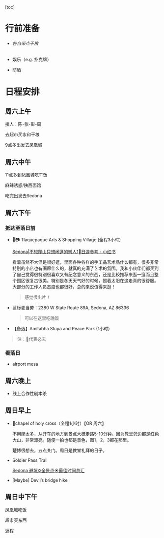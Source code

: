 [toc]



# 行前准备



- ###### 各自带点干粮

- 娱乐（e.g. 扑克牌）

- 防晒

# 日程安排

## 周六上午

接人：陈-张-彭-周

去超市买水和干粮

9点多出发去凤凰城



## 周六中午

11点多到凤凰城吃午饭

麻辣诱惑/陕西面馆

吃完出发去Sedona

## 周六下午

### 抵达至落日前

- 🌟📷 Tlaquepaque Arts & Shopping Village (全程3小时）

  [Sedona|不想爬山只想闲逛的懒人1⃣️日游参考 - 小红书](https://www.xiaohongshu.com/explore/63af2fe7000000001b02452e)

  看着虽然不大但是很好逛，里面各种各样的手工品艺术品什么都有，很多非常特别的小店也有画廊什么的，就真的充满了艺术的氛围。我和小伙伴们都买到了自己觉得很特别很喜欢又有纪念意义的东西，还是比较推荐来逛一逛而且整个园区很复古很美。特别是冬天天气好的时候，照着太阳在这走真的很舒服。大部分的工作人员态度也都很好，总的来说值得来逛！

  > 感觉很出片！


- 蓝标麦当劳：2380 W State Route 89A, Sedona, AZ 86336

  > 可以在这里吃晚饭

- 【备选】Amitabha Stupa and Peace Park (1小时）



> 注：🌟代表必去

### 看落日

- airport mesa

## 周六晚上

- 线上合作性剧本杀



## 周日早上

- 🌟chapel of holy cross（全程1小时）【OR 周六】

  不用爬太多，从开车的地方到景点大概走路5-10分钟。因为教堂旁边都是红色大山，非常漂亮。随便一拍也都是景色，图1，2，3都在那里。

  楚博很想去，五点关门。周日是教堂礼拜的日子。

- Soldier Pass Trail

  [Sedona 避坑✡全景点☀️最佳时间总汇](https://www.xiaohongshu.com/explore/63af7392000000002202aef5?app_platform=ios&app_version=8.4&author_share=2&share_from_user_hidden=true&type=normal&xhsshare=WeixinSession&appuid=623060c1000000001000517a&apptime=1693536319)

- [Maybe] Devil’s bridge hike

## 周日中下午

凤凰城吃饭

超市买东西

返程

